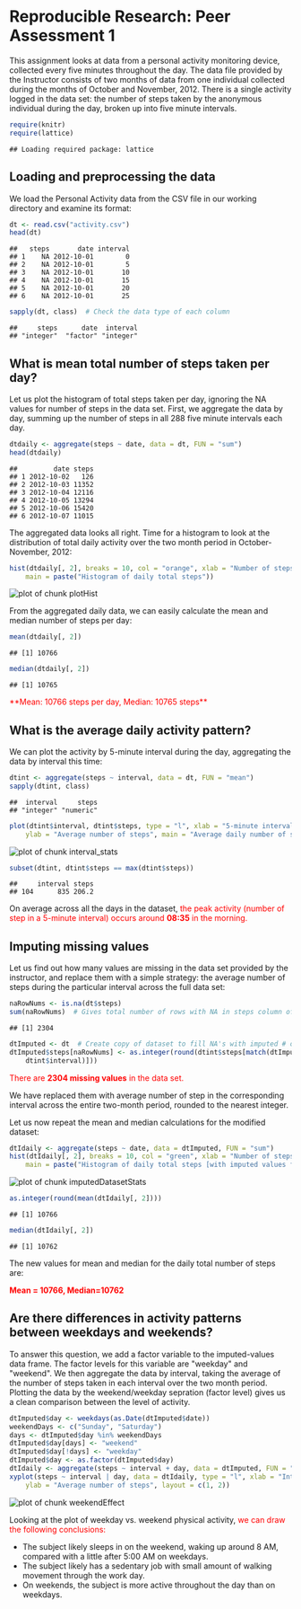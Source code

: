# Reproducible Research: Peer Assessment 1

This assignment looks at data from a personal activity monitoring device, collected every five minutes throughout the day. The data file provided by the Instructor consists of two months of data from one individual collected during the months of October and November, 2012. There is a single activity logged in the data set: the number of steps taken by the anonymous individual during the day, broken up into five minute intervals.


```r
require(knitr)
require(lattice)
```

```
## Loading required package: lattice
```


## Loading and preprocessing the data
We load the Personal Activity data from the CSV file in our working directory and examine its format:


```r
dt <- read.csv("activity.csv")
head(dt)
```

```
##   steps       date interval
## 1    NA 2012-10-01        0
## 2    NA 2012-10-01        5
## 3    NA 2012-10-01       10
## 4    NA 2012-10-01       15
## 5    NA 2012-10-01       20
## 6    NA 2012-10-01       25
```

```r
sapply(dt, class)  # Check the data type of each column
```

```
##     steps      date  interval 
## "integer"  "factor" "integer"
```

## What is mean total number of steps taken per day?
Let us plot the histogram of total steps taken per day, ignoring the NA values for number of steps in the data set. First, we aggregate the data by day, summing up the number of steps in all 288 five minute intervals each day.


```r
dtdaily <- aggregate(steps ~ date, data = dt, FUN = "sum")
head(dtdaily)
```

```
##         date steps
## 1 2012-10-02   126
## 2 2012-10-03 11352
## 3 2012-10-04 12116
## 4 2012-10-05 13294
## 5 2012-10-06 15420
## 6 2012-10-07 11015
```


The aggregated data looks all right. Time for a histogram to look at the distribution of total daily activity over the two month period in October-November, 2012:


```r
hist(dtdaily[, 2], breaks = 10, col = "orange", xlab = "Number of steps per day", 
    main = paste("Histogram of daily total steps"))
```

![plot of chunk plotHist](figure/plotHist.png) 

From the aggregated daily data, we can easily calculate the mean and median number of steps per day:

```r
mean(dtdaily[, 2])
```

```
## [1] 10766
```

```r
median(dtdaily[, 2])
```

```
## [1] 10765
```

<font color="#FF0000">
**Mean: 10766 steps per day, Median: 10765 steps** </font>

## What is the average daily activity pattern?

We can plot the activity by 5-minute interval during the day, aggregating the data by interval this time:


```r
dtint <- aggregate(steps ~ interval, data = dt, FUN = "mean")
sapply(dtint, class)
```

```
##  interval     steps 
## "integer" "numeric"
```

```r
plot(dtint$interval, dtint$steps, type = "l", xlab = "5-minute interval ID#", 
    ylab = "Average number of steps", main = "Average daily number of steps per 5-minute interval")
```

![plot of chunk interval_stats](figure/interval_stats.png) 

```r
subset(dtint, dtint$steps == max(dtint$steps))
```

```
##     interval steps
## 104      835 206.2
```


On average across all the days in the dataset, <font color="#FF0000">the peak activity (number of step in a 5-minute interval) occurs around **08:35** in the morning.</font>

## Imputing missing values

Let us find out how many values are missing in the data set provided by the instructor, and replace them with a simple strategy: the average number of steps during the particular interval across the full data set:


```r
naRowNums <- is.na(dt$steps)
sum(naRowNums)  # Gives total number of rows with NA in steps column of dataset
```

```
## [1] 2304
```

```r
dtImputed <- dt  # Create copy of dataset to fill NA's with imputed # of steps
dtImputed$steps[naRowNums] <- as.integer(round(dtint$steps[match(dtImputed$interval[naRowNums], 
    dtint$interval)]))
```

<font color="#FF0000">There are **2304 missing values** in the data set. </font>

We have replaced them with average number of step in the corresponding interval across the entire two-month period, rounded to the nearest integer.

Let us now repeat the mean and median calculations for the modified dataset:


```r
dtIdaily <- aggregate(steps ~ date, data = dtImputed, FUN = "sum")
hist(dtIdaily[, 2], breaks = 10, col = "green", xlab = "Number of steps per day", 
    main = paste("Histogram of daily total steps [with imputed values for missing data]"))
```

![plot of chunk imputedDatasetStats](figure/imputedDatasetStats.png) 

```r
as.integer(round(mean(dtIdaily[, 2])))
```

```
## [1] 10766
```

```r
median(dtIdaily[, 2])
```

```
## [1] 10762
```

The new values for mean and median for the daily total number of steps are:

<font color="#FF0000">**Mean = 10766, Median=10762**</font>

## Are there differences in activity patterns between weekdays and weekends?

To answer this question, we add a factor variable to the imputed-values data frame. The factor levels for this variable are "weekday" and "weekend". We then aggregate the data by interval, taking the average of the number of steps taken in each interval over the two month period. Plotting the data by the weekend/weekday sepration (factor level) gives us a clean comparison between the level of activity.


```r
dtImputed$day <- weekdays(as.Date(dtImputed$date))
weekendDays <- c("Sunday", "Saturday")
days <- dtImputed$day %in% weekendDays
dtImputed$day[days] <- "weekend"
dtImputed$day[!days] <- "weekday"
dtImputed$day <- as.factor(dtImputed$day)
dtIdaily <- aggregate(steps ~ interval + day, data = dtImputed, FUN = "mean")
xyplot(steps ~ interval | day, data = dtIdaily, type = "l", xlab = "Interval ID#", 
    ylab = "Average number of steps", layout = c(1, 2))
```

![plot of chunk weekendEffect](figure/weekendEffect.png) 


Looking at the plot of weekday vs. weekend physical activity, <font color="#FF0000">we can draw the following conclusions:</font>

* The subject likely sleeps in on the weekend, waking up around 8 AM, compared with a little after 5:00 AM on weekdays.
* The subject likely has a sedentary job with small amount of walking movement through the work day.
* On weekends, the subject is more active throughout the day than on weekdays.


